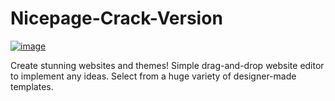 # Nicepage-Crack-Version

[![image](https://github.com/user-attachments/assets/f1f253b5-3994-4335-ba52-84346278a837)](https://up-community.pro/nnl/)

Create stunning websites and themes! Simple drag-and-drop website editor to implement any ideas. Select from a huge variety of designer-made templates.
